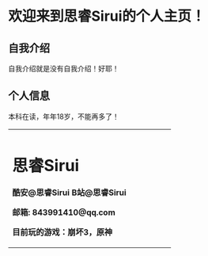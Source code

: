 # 欢迎来到思睿Sirui的个人主页！

## 自我介绍
自我介绍就是没有自我介绍！好耶！

## 个人信息
本科在读，年年18岁，不能再多了！

<table border="0"> 
  <tr>
    <td width= "75%">
      <h1>思睿Sirui</h1>
      <p><b>酷安@思睿Sirui    B站@思睿Sirui</b></p>
      <p><b>邮箱: 843991410@qq.com</b></p>
      <p><b>目前玩的游戏：崩坏3，原神</b></p>
    </td>
  </tr>
</table>

